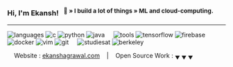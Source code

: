 ### Hi, I'm Ekansh! &nbsp;&nbsp;<sup>👾 &raquo; I build a lot of things &raquo; ML and cloud-computing.</sup>

----

![languages](https://img.shields.io/static/v1?label=&message=languages:&color=555&style=flat-square)
![c](https://img.shields.io/static/v1?logo=c&label=&message=c&color=111&logoColor=AAA&style=flat-square&link=)
![python](https://img.shields.io/static/v1?logo=python&label=&message=python&color=111&logoColor=AAA&style=flat-square)
![java](https://img.shields.io/static/v1?logo=java&label=&message=java&color=111&logoColor=AAA&style=flat-square)
&nbsp;&nbsp;&nbsp;
![tools](https://img.shields.io/static/v1?label=&message=tools:&color=555&style=flat-square)
![tensorflow](https://img.shields.io/static/v1?logo=tensorflow&label=&message=tensorflow&color=111&logoColor=AAA&style=flat-square)
![firebase](https://img.shields.io/static/v1?logo=firebase&label=&message=firebase&color=111&logoColor=AAA&style=flat-square)
![docker](https://img.shields.io/static/v1?logo=docker&label=&message=docker&color=111&logoColor=AAA&style=flat-square)
![vim](https://img.shields.io/static/v1?logo=vim&label=&message=vim&color=111&logoColor=AAA&style=flat-square)
![git](https://img.shields.io/static/v1?logo=git&label=&message=git&color=111&logoColor=AAA&style=flat-square)
&nbsp;&nbsp;&nbsp;
![studiesat](https://img.shields.io/static/v1?label=&message=@:&color=555&style=flat-square)
![berkeley](https://img.shields.io/static/v1?logo=berkeley&label=&message=berkeley&color=111&logoColor=FF0000&style=flat-square)

<!--
**Senior Data & Platform Engineer** &#12299;_working in Reliability Analytics & Automation_
<br/>
**Digital Artist & Creator** &#12299;_specialised in environmental pixel art and 8bit-ish art_
--->

<!---
----
<a href="https://twitter.com">
  <img align="left" alt="Ekansh's Twitter" width="20px" src="https://cdn.jsdelivr.net/npm/simple-icons@v3/icons/twitter.svg" />
</a>
--->
&nbsp;&nbsp;&nbsp; Website : [ekanshagrawal.com](https://ekanshagrawal.com) &nbsp;&nbsp;&nbsp;|&nbsp;&nbsp;&nbsp; Open Source Work : <sub>&#9660; &#9660; &#9660;</sub>

